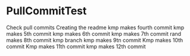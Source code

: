 # PullCommitTest
Check pull commits
Creating the readme
kmp makes fourth commit
kmp makes 5th commit
kmp makes 6th commit
kmp makes 7th commit
rand makes 8th commit kmp branch
kmp makes 9tn commit
Kmp makes 10th commit
Kmp makes 11th commit
kmp makes 12th commit

